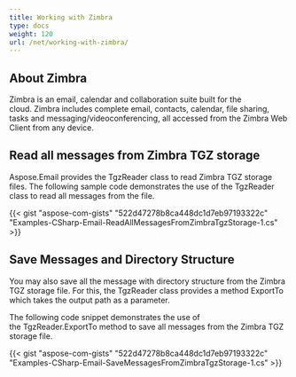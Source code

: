 ```yaml
---
title: Working with Zimbra
type: docs
weight: 120
url: /net/working-with-zimbra/
---
```



## **About Zimbra**
Zimbra is an email, calendar and collaboration suite built for the cloud. Zimbra includes complete email, contacts, calendar, file sharing, tasks and messaging/videoconferencing, all accessed from the Zimbra Web Client from any device.
## **Read all messages from Zimbra TGZ storage**
Aspose.Email provides the TgzReader class to read Zimbra TGZ storage files. The following sample code demonstrates the use of the TgzReader class to read all messages from the file. 



{{< gist "aspose-com-gists" "522d47278b8ca448dc1d7eb97193322c" "Examples-CSharp-Email-ReadAllMessagesFromZimbraTgzStorage-1.cs" >}}
## **Save Messages and Directory Structure**
You may also save all the message with directory structure from the Zimbra TGZ storage file. For this, the TgzReader class provides a method ExportTo which takes the output path as a parameter.

The following code snippet demonstrates the use of the TgzReader.ExportTo method to save all messages from the Zimbra TGZ storage file.



{{< gist "aspose-com-gists" "522d47278b8ca448dc1d7eb97193322c" "Examples-CSharp-Email-SaveMessagesFromZimbraTgzStorage-1.cs" >}}
